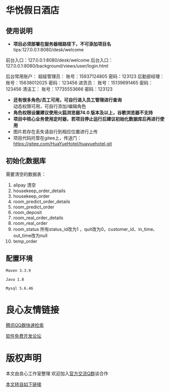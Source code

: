 # 华悦假日酒店

## 使用说明

- **项目必须部署在服务器根路径下，不可添加项目名**
  tips:127.0.0.1:8080/desk/welcome

前台入口：127.0.0.1:8080/desk/welcome
后台入口：127.0.0.1:8080/background/views/user/login.html

后台常用账户：
    超级管理员：
        账号：15937124805
        密码：123123
    后勤部经理：
        账号：15638012025
        密码：123456
    进货员：
        账号：15139691465
        密码：123456
    清洁工：
        账号：17735553666
        密码：123123

- **还有很多角色/员工可用，可自行进入员工管理进行查询**    
   动态权限可用，可自行添加/编辑角色
- **角色权限设置建议使用火狐浏览器74.0 版本及以上，谷歌浏览器不支持**
- **项目中核心业务使用定时器，若项目停止运行后建议初始化数据库后再进行使用**
- 图片若存在丢失请自行到相应位置进行上传
- 项目代码托管在gitee上，传送门：https://gitee.com/HuaYueHotel/huayuehotel.git

## 初始化数据库

需要清空的数据表：

1. alipay 清空
2. housekeep_order_details
3. housekeep_order
4. room_predict_order_details
5. room_predict_order
6. room_deposit
7. room_real_order_details
8. room_real_order
9. room_status 所有status_id改为1  ，quit改为0，customer_id、in_time、out_time改为null
10. temp_order

## 配置环境

`Maven 3.3.9`

`Java 1.8`

`Mysql 5.6.46`



 # 良心友情链接

[腾讯QQ群快速检索](http://u.720life.cn/s/8cf73f7c)

[软件免费开发论坛](http://u.720life.cn/s/bbb01dc0)

# 版权声明 

本文由良心工作室整理 欢迎加入[官方交流Q群](https://u.720life.cn/s/f2316816)谈合作

[本文转自如下链接](http://u.720life.cn/g/2e71d0f0a5c601172267ba20d3a43c6e3da1439969243789268cee6494e3478e6c5349f253d8dd7bf6a96ef2d609b36b38aaaec9a1df9a2a0028d194622020b1)